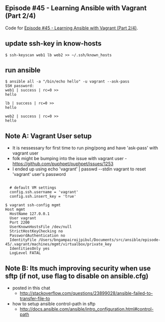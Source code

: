 ## Episode #45 - Learning Ansible with Vagrant (Part 2/4)

Code for [Episode #45 - Learning Ansible with Vagrant (Part 2/4)](https://sysadmincasts.com/episodes/45-learning-ansible-with-vagrant-part-2-4).

## update ssh-key in know-hosts

```
$ ssh-keyscan web1 lb web2 >> ~/.ssh/known_hosts
```

## run ansible 

```
$ ansible all -a "/bin/echo hello" -u vagrant --ask-pass
SSH password:
web1 | success | rc=0 >>
hello

lb | success | rc=0 >>
hello

web2 | success | rc=0 >>
hello
```

## Note A: Vagrant User setup

  * It is nessessary for first time to run ping/pong and have 'ask-pass' with vagrant user
  * folk might be bumping into the issue with vagrant user - https://github.com/puphpet/puphpet/issues/1253
  * I ended up using echo 'vagrant' | passwd --stdin vagrant to reset 'vagrant' user's password

```

  # default VM settings
  config.ssh.username = 'vagrant'
  config.ssh.insert_key = 'true'

$ vagrant ssh-config mgmt
Host mgmt
  HostName 127.0.0.1
  User vagrant
  Port 2200
  UserKnownHostsFile /dev/null
  StrictHostKeyChecking no
  PasswordAuthentication no
  IdentityFile /Users/bngampairoijpibul/Documents/src/ansible/episode-45/.vagrant/machines/mgmt/virtualbox/private_key
  IdentitiesOnly yes
  LogLevel FATAL

```

## Note B: Its much improving security when use sftp (if not, use flag to disable on ansible.cfg)

  * posted in this chat 
    - http://stackoverflow.com/questions/23899028/ansible-failed-to-transfer-file-to
  * how to setup ansible control-path in sftp
    - http://docs.ansible.com/ansible/intro_configuration.html#control-path
